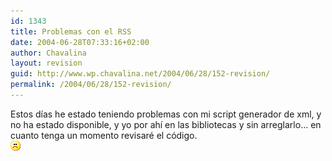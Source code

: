 ```yaml
---
id: 1343
title: Problemas con el RSS
date: 2004-06-28T07:33:16+02:00
author: Chavalina
layout: revision
guid: http://www.wp.chavalina.net/2004/06/28/152-revision/
permalink: /2004/06/28/152-revision/
---
```

Estos días he estado teniendo problemas con mi script generador de xml, y no ha estado disponible, y yo por ahí en las bibliotecas y sin arreglarlo… en cuanto tenga un momento revisaré el código.  
![emo](/imagenes/emoticonos/triste.gif)